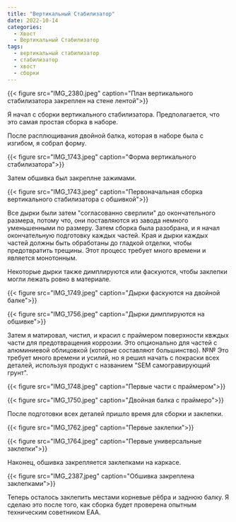 ```yaml
---
title: "Вертикальный Стабилизатор"
date: 2022-10-14
categories:
  - Хвост
  - Вертикальный Стабилизатор
tags:
  - вертикальный стабилизатор
  - стабилизатор
  - хвост
  - сборки
---
```



{{< figure src="IMG_2380.jpeg" caption="План вертикального стабилизатора закреплен на стене лентой">}}

Я начал с сборки вертикального стабилизатора. Предполагается, что это самая простая сборка в наборе.

После расплющивания двойной балка, которая в наборе была с изгибом, я собрал форму.

{{< figure src="IMG_1743.jpeg" caption="Форма вертикального стабилизатора">}} 

Затем обшивка был закреплне зажимами.

{{< figure src="IMG_1743.jpeg" caption="Первоначальная сборка вертикального стабилизатора с обшивкой">}}

Все дырки были затем "согласованно сверлили" до окончательного размера, потому что, они поставляются из завода немного уменьшенными по размеру. Затем сборка была разобрана, и я начал окончательную подготовку каждых частей. Края и дырки каждых частей должны быть  обработаны до гладкой отделки, чтобы предотвратить трещины. Этот процесс требует много времени и является монотонным.

Некоторые дырки также димплируются или фаскуются, чтобы заклепки могли лежать ровно в материале.

{{< figure src="IMG_1749.jpeg" caption="Дырки фаскуются на двойной балке">}}

{{< figure src="IMG_1756.jpeg" caption="Дырки димплируются на обшивке">}}

Затем я матировал, чистил, и красил с праймером поверхности квждых части для предотвращения коррозии. Это опционально для частей с алюминиевой облицовкой (которые составляют большинство). №№ Это требует много времени и усилий, но я решил начать с покраски всех деталей, используя продукт с названием "SEM самогравирующий грунт".

{{< figure src="IMG_1748.jpeg" caption="Первые части с праймером">}}

{{< figure src="IMG_1750.jpeg" caption="Двойная балка с праймеро">}}

После подготовки всех деталей пришло время для сборки и заклепки.

{{< figure src="IMG_1762.jpeg" caption="Первые заклепки">}}

{{< figure src="IMG_1764.jpeg" caption="Первые универсальные заклепки">}}

Наконец, обшивка закрепляется заклепками на каркасе.

{{< figure src="IMG_2387.jpeg" caption="Обшивка закреплена заклепками">}}

Теперь осталось заклепить местами корневые рёбра и заднюю балку. Я сделаю это после того, как сборка будет проверена опытным техническим советником EAA.